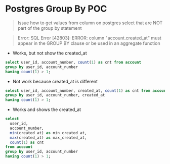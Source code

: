 # Postgres Group By POC

> Issue how to get values from column on postgres select that are NOT part of the group by statement

> Error: SQL Error [42803]: ERROR: column "account.created_at" must appear in the GROUP BY clause or be used in an aggregate function

* Works, but not show the created_at
```sql
select user_id, account_number, count(1) as cnt from account
group by user_id, account_number
having count(1) > 1;
```

* Not work because created_at is different
```sql
select user_id, account_number, created_at, count(1) as cnt from account
group by user_id, account_number, created_at
having count(1) > 1;
```

* Works and shows the created_at
```sql
select 
  user_id, 
  account_number, 
  min(created_at) as min_created_at, 
  max(created_at) as max_created_at, 
  count(1) as cnt
from account
group by user_id, account_number
having count(1) > 1;
```
